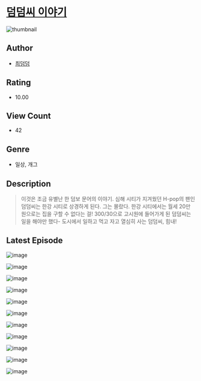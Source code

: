 # [덤덤씨 이야기](https://comic.naver.com/challenge/list?titleId=810237)
![thumbnail](https://image-comic.pstatic.net/user_contents_data/challenge_comic/2023/05/23/334823/upload_3689403816112972598_480x623.jpeg)

## Author
- [최덤덤](https://comic.naver.com/artistTitle?id=334823)

## Rating
- 10.00

## View Count
- 42

## Genre
- 일상, 개그

## Description
> 이것은 조금 유별난 한 덤보 문어의 이야기. 심해 시티가 지겨웠던 H-pop의 팬인 덤덤씨는 한강 시티로 상경하게 된다. 그는 몰랐다. 한강 시티에서는 월세 20만 원으로는 집을 구할 수 없다는 걸! 300/30으로 고시원에 들어가게 된 덤덤씨는 일을 해야만 했다- 도시에서 일하고 먹고 자고 열심히 사는 덤덤씨, 힘내!


## Latest Episode
![image](https://image-comic.pstatic.net/user_contents_data/challenge_comic/2023/05/23/334823/upload_4135485571285202227.jpeg)

![image](https://image-comic.pstatic.net/user_contents_data/challenge_comic/2023/05/23/334823/upload_3546695977164615733.jpeg)

![image](https://image-comic.pstatic.net/user_contents_data/challenge_comic/2023/05/23/334823/upload_3545848280224707172.jpeg)

![image](https://image-comic.pstatic.net/user_contents_data/challenge_comic/2023/05/23/334823/upload_7306303576297713973.jpeg)

![image](https://image-comic.pstatic.net/user_contents_data/challenge_comic/2023/05/23/334823/upload_3906925892231062841.jpeg)

![image](https://image-comic.pstatic.net/user_contents_data/challenge_comic/2023/05/23/334823/upload_3472617481577182776.jpeg)

![image](https://image-comic.pstatic.net/user_contents_data/challenge_comic/2023/05/23/334823/upload_7233968896652633655.jpeg)

![image](https://image-comic.pstatic.net/user_contents_data/challenge_comic/2023/05/23/334823/upload_7090463761453638500.jpeg)

![image](https://image-comic.pstatic.net/user_contents_data/challenge_comic/2023/05/23/334823/upload_3919084065036318006.jpeg)

![image](https://image-comic.pstatic.net/user_contents_data/challenge_comic/2023/05/23/334823/upload_7305179677006836788.jpeg)

![image](https://image-comic.pstatic.net/user_contents_data/challenge_comic/2023/05/23/334823/upload_3486411963049010481.jpeg)
